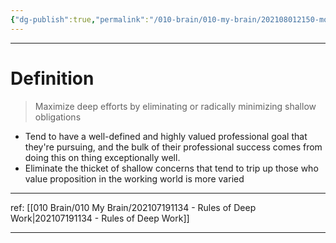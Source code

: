 ```yaml
---
{"dg-publish":true,"permalink":"/010-brain/010-my-brain/202108012150-monastic-philosophy-of-deep-work/","created":"2021-08-01T21:50:41.000-04:00","updated":"2025-03-21T15:49:54.000-04:00"}
---
```


---

# Definition
> Maximize deep efforts by eliminating or radically minimizing shallow obligations

-   Tend to have a well-defined and highly valued professional goal that they're pursuing, and the bulk of their professional success comes from doing this on thing exceptionally well.
-   Eliminate the thicket of shallow concerns that tend to trip up those who value proposition in the working world is more varied

---

ref: [[010 Brain/010 My Brain/202107191134 - Rules of Deep Work\|202107191134 - Rules of Deep Work]]

---

